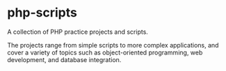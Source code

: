 # php-scripts
A collection of PHP practice projects and scripts. 

The projects range from simple scripts to more complex applications, and cover a variety of topics such as object-oriented programming, web development, and database integration.
